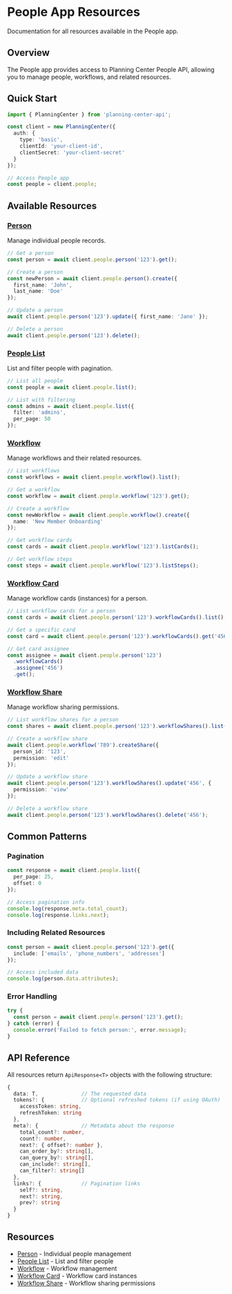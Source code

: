 # People App Resources

Documentation for all resources available in the People app.

## Overview

The People app provides access to Planning Center People API, allowing you to manage people, workflows, and related resources.

## Quick Start

```typescript
import { PlanningCenter } from 'planning-center-api';

const client = new PlanningCenter({
  auth: {
    type: 'basic',
    clientId: 'your-client-id',
    clientSecret: 'your-client-secret'
  }
});

// Access People app
const people = client.people;
```

## Available Resources

### [Person](./person.md)
Manage individual people records.

```typescript
// Get a person
const person = await client.people.person('123').get();

// Create a person
const newPerson = await client.people.person().create({
  first_name: 'John',
  last_name: 'Doe'
});

// Update a person
await client.people.person('123').update({ first_name: 'Jane' });

// Delete a person
await client.people.person('123').delete();
```

### [People List](./people-list.md)
List and filter people with pagination.

```typescript
// List all people
const people = await client.people.list();

// List with filtering
const admins = await client.people.list({
  filter: 'admins',
  per_page: 50
});
```

### [Workflow](./workflow.md)
Manage workflows and their related resources.

```typescript
// List workflows
const workflows = await client.people.workflow().list();

// Get a workflow
const workflow = await client.people.workflow('123').get();

// Create a workflow
const newWorkflow = await client.people.workflow().create({
  name: 'New Member Onboarding'
});

// Get workflow cards
const cards = await client.people.workflow('123').listCards();

// Get workflow steps
const steps = await client.people.workflow('123').listSteps();
```

### [Workflow Card](./workflow-card.md)
Manage workflow cards (instances) for a person.

```typescript
// List workflow cards for a person
const cards = await client.people.person('123').workflowCards().list();

// Get a specific card
const card = await client.people.person('123').workflowCards().get('456');

// Get card assignee
const assignee = await client.people.person('123')
  .workflowCards()
  .assignee('456')
  .get();
```

### [Workflow Share](./workflow-share.md)
Manage workflow sharing permissions.

```typescript
// List workflow shares for a person
const shares = await client.people.person('123').workflowShares().list();

// Create a workflow share
await client.people.workflow('789').createShare({
  person_id: '123',
  permission: 'edit'
});

// Update a workflow share
await client.people.person('123').workflowShares().update('456', {
  permission: 'view'
});

// Delete a workflow share
await client.people.person('123').workflowShares().delete('456');
```

## Common Patterns

### Pagination

```typescript
const response = await client.people.list({
  per_page: 25,
  offset: 0
});

// Access pagination info
console.log(response.meta.total_count);
console.log(response.links.next);
```

### Including Related Resources

```typescript
const person = await client.people.person('123').get({
  include: ['emails', 'phone_numbers', 'addresses']
});

// Access included data
console.log(person.data.attributes);
```

### Error Handling

```typescript
try {
  const person = await client.people.person('123').get();
} catch (error) {
  console.error('Failed to fetch person:', error.message);
}
```

## API Reference

All resources return `ApiResponse<T>` objects with the following structure:

```typescript
{
  data: T,              // The requested data
  tokens?: {            // Optional refreshed tokens (if using OAuth)
    accessToken: string,
    refreshToken: string
  },
  meta?: {              // Metadata about the response
    total_count?: number,
    count?: number,
    next?: { offset?: number },
    can_order_by?: string[],
    can_query_by?: string[],
    can_include?: string[],
    can_filter?: string[]
  },
  links?: {             // Pagination links
    self?: string,
    next?: string,
    prev?: string
  }
}
```

## Resources

- [Person](./person.md) - Individual people management
- [People List](./people-list.md) - List and filter people
- [Workflow](./workflow.md) - Workflow management
- [Workflow Card](./workflow-card.md) - Workflow card instances
- [Workflow Share](./workflow-share.md) - Workflow sharing permissions
